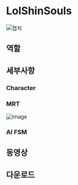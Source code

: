 # LolShinSouls
![캡처](https://user-images.githubusercontent.com/40855235/234498154-ffaa7cd6-9bbb-4f14-b423-c42b302dc000.PNG)

## 역할


## 세부사항
### Character


### MRT
![image](https://user-images.githubusercontent.com/40855235/234498775-cdb615fc-b65a-497e-924f-484217d67b01.png)



### AI FSM


## 동영상

## 다운로드
